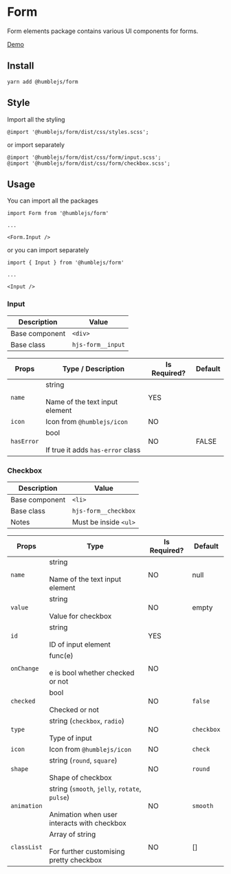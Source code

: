 # Form
Form elements package contains various UI components for forms.

[Demo](https://humblejs.zuhd.org/pkg/form/demo)

## Install

```
yarn add @humblejs/form
```

## Style

Import all the styling

```
@import '@humblejs/form/dist/css/styles.scss';
```

or import separately

```
@import '@humblejs/form/dist/css/form/input.scss';
@import '@humblejs/form/dist/css/form/checkbox.scss';
```

## Usage

You can import all the packages

```
import Form from '@humblejs/form'

...

<Form.Input />
```

or you can import separately
```
import { Input } from '@humblejs/form'

...

<Input />
```

### Input

| **Description** | **Value** |
|-----------|----------|
| Base component   | `<div>` |
| Base class   | `hjs-form__input` |

| **Props** | **Type / Description** | **Is Required?** | **Default** |
|-----------|----------|-------------|-------------|
| `name`    | string<br><br>Name of the text input element      | YES | |
| `icon`    | Icon from `@humblejs/icon` | NO | |
| `hasError` | bool<br><br>If true it adds `has-error` class | NO | FALSE |

### Checkbox

| **Description** | **Value** |
|-----------|----------|
| Base component   | `<li>` |
| Base class   | `hjs-form__checkbox` |
| Notes   | Must be inside `<ul>` |

| **Props** | **Type** | **Is Required?** | **Default** |
|-----------|----------|-------------|-------------|
| `name`    | string<br><br>Name of the text input element      | NO | null |
| `value`    | string<br><br>Value for checkbox      | NO | empty |
| `id`      | string<br><br>ID of input element | YES | |
| `onChange`      | func(e)<br><br>e is bool whether checked or not | NO | |
| `checked`      | bool<br><br>Checked or not | NO | `false` |
| `type`      | string (`checkbox`, `radio`)<br><br>Type of input | NO | `checkbox` |
| `icon`    | Icon from `@humblejs/icon` | NO | `check` |
| `shape`    | string (`round`, `square`)<br><br>Shape of checkbox | NO | `round` |
| `animation`    | string (`smooth`, `jelly`, `rotate`, `pulse`)<br><br>Animation when user interacts with checkbox  | NO | `smooth`  |
| `classList`    | Array of string<br><br>For further customising pretty checkbox | NO | []  |
